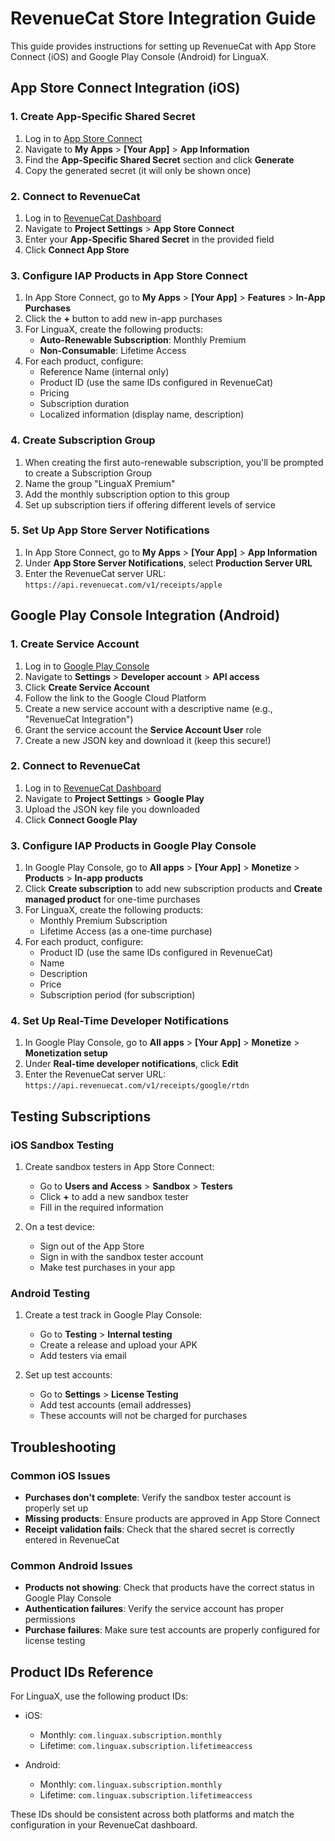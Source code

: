 # RevenueCat Store Integration Guide

This guide provides instructions for setting up RevenueCat with App Store Connect (iOS) and Google Play Console (Android) for LinguaX.

## App Store Connect Integration (iOS)

### 1. Create App-Specific Shared Secret

1. Log in to [App Store Connect](https://appstoreconnect.apple.com/)
2. Navigate to **My Apps** > **[Your App]** > **App Information**
3. Find the **App-Specific Shared Secret** section and click **Generate**
4. Copy the generated secret (it will only be shown once)

### 2. Connect to RevenueCat

1. Log in to [RevenueCat Dashboard](https://app.revenuecat.com/)
2. Navigate to **Project Settings** > **App Store Connect**
3. Enter your **App-Specific Shared Secret** in the provided field
4. Click **Connect App Store**

### 3. Configure IAP Products in App Store Connect

1. In App Store Connect, go to **My Apps** > **[Your App]** > **Features** > **In-App Purchases**
2. Click the **+** button to add new in-app purchases
3. For LinguaX, create the following products:
   - **Auto-Renewable Subscription**: Monthly Premium
   - **Non-Consumable**: Lifetime Access
4. For each product, configure:
   - Reference Name (internal only)
   - Product ID (use the same IDs configured in RevenueCat)
   - Pricing
   - Subscription duration
   - Localized information (display name, description)

### 4. Create Subscription Group

1. When creating the first auto-renewable subscription, you'll be prompted to create a Subscription Group
2. Name the group "LinguaX Premium"
3. Add the monthly subscription option to this group
4. Set up subscription tiers if offering different levels of service

### 5. Set Up App Store Server Notifications

1. In App Store Connect, go to **My Apps** > **[Your App]** > **App Information**
2. Under **App Store Server Notifications**, select **Production Server URL**
3. Enter the RevenueCat server URL: `https://api.revenuecat.com/v1/receipts/apple`

## Google Play Console Integration (Android)

### 1. Create Service Account

1. Log in to [Google Play Console](https://play.google.com/console/)
2. Navigate to **Settings** > **Developer account** > **API access**
3. Click **Create Service Account**
4. Follow the link to the Google Cloud Platform
5. Create a new service account with a descriptive name (e.g., "RevenueCat Integration")
6. Grant the service account the **Service Account User** role
7. Create a new JSON key and download it (keep this secure!)

### 2. Connect to RevenueCat

1. Log in to [RevenueCat Dashboard](https://app.revenuecat.com/)
2. Navigate to **Project Settings** > **Google Play**
3. Upload the JSON key file you downloaded
4. Click **Connect Google Play**

### 3. Configure IAP Products in Google Play Console

1. In Google Play Console, go to **All apps** > **[Your App]** > **Monetize** > **Products** > **In-app products**
2. Click **Create subscription** to add new subscription products and **Create managed product** for one-time purchases
3. For LinguaX, create the following products:
   - Monthly Premium Subscription
   - Lifetime Access (as a one-time purchase)
4. For each product, configure:
   - Product ID (use the same IDs configured in RevenueCat)
   - Name
   - Description
   - Price
   - Subscription period (for subscription)

### 4. Set Up Real-Time Developer Notifications

1. In Google Play Console, go to **All apps** > **[Your App]** > **Monetize** > **Monetization setup**
2. Under **Real-time developer notifications**, click **Edit**
3. Enter the RevenueCat server URL: `https://api.revenuecat.com/v1/receipts/google/rtdn`

## Testing Subscriptions

### iOS Sandbox Testing

1. Create sandbox testers in App Store Connect:
   - Go to **Users and Access** > **Sandbox** > **Testers**
   - Click **+** to add a new sandbox tester
   - Fill in the required information

2. On a test device:
   - Sign out of the App Store
   - Sign in with the sandbox tester account
   - Make test purchases in your app

### Android Testing

1. Create a test track in Google Play Console:
   - Go to **Testing** > **Internal testing**
   - Create a release and upload your APK
   - Add testers via email

2. Set up test accounts:
   - Go to **Settings** > **License Testing**
   - Add test accounts (email addresses)
   - These accounts will not be charged for purchases

## Troubleshooting

### Common iOS Issues

- **Purchases don't complete**: Verify the sandbox tester account is properly set up
- **Missing products**: Ensure products are approved in App Store Connect
- **Receipt validation fails**: Check that the shared secret is correctly entered in RevenueCat

### Common Android Issues

- **Products not showing**: Check that products have the correct status in Google Play Console
- **Authentication failures**: Verify the service account has proper permissions
- **Purchase failures**: Make sure test accounts are properly configured for license testing

## Product IDs Reference

For LinguaX, use the following product IDs:

- iOS:
  - Monthly: `com.linguax.subscription.monthly`
  - Lifetime: `com.linguax.subscription.lifetimeaccess`

- Android:
  - Monthly: `com.linguax.subscription.monthly`
  - Lifetime: `com.linguax.subscription.lifetimeaccess`

These IDs should be consistent across both platforms and match the configuration in your RevenueCat dashboard. 